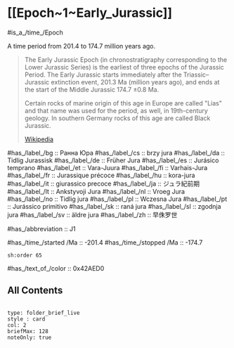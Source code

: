 
# [[Epoch~1~Early_Jurassic]] 

#is_a_/time_/Epoch 

A time period from 201.4 to 174.7 million years ago. 

> The Early Jurassic Epoch (in chronostratigraphy corresponding to the Lower Jurassic Series) is the earliest of three epochs of the Jurassic Period. The Early Jurassic starts immediately after the Triassic–Jurassic extinction event, 201.3 Ma (million years ago), and ends at the start of the Middle Jurassic 174.7 ±0.8 Ma.
>
> Certain rocks of marine origin of this age in Europe are called "Lias" and that name was used for the period, as well, in 19th-century geology. In southern Germany rocks of this age are called Black Jurassic.
>
> [Wikipedia](https://en.wikipedia.org/wiki/Early%20Jurassic)

#has_/label_/bg  :: Ранна Юра
#has_/label_/cs  :: brzy jura
#has_/label_/da  :: Tidlig Jurassisk
#has_/label_/de  :: Früher Jura
#has_/label_/es  :: Jurásico temprano
#has_/label_/et  :: Vara-Juura
#has_/label_/fi  :: Varhais-Jura
#has_/label_/fr  :: Jurassique précoce
#has_/label_/hu  :: kora-jura
#has_/label_/it  :: giurassico precoce
#has_/label_/ja  :: ジュラ紀前期
#has_/label_/lt  :: Ankstyvoji Jura
#has_/label_/nl  :: Vroeg Jura
#has_/label_/no  :: Tidlig jura
#has_/label_/pl  :: Wczesna Jura
#has_/label_/pt  :: Jurássico primitivo
#has_/label_/sk  :: raná jura
#has_/label_/sl  :: zgodnja jura
#has_/label_/sv  :: äldre jura
#has_/label_/zh  :: 早侏罗世

#has_/abbreviation :: J1

#has_/time_/started /Ma :: -201.4 
#has_/time_/stopped /Ma :: -174.7 

    sh:order 65 

#has_/text_of_/color :: 0x42AED0

## All Contents

```folderv
```

```ccard
type: folder_brief_live
style : card
col: 2
briefMax: 128
noteOnly: true
```


